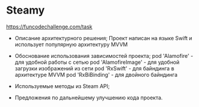# Steamy
https://funcodechallenge.com/task

- Описание архитектурного решения;
Проект написан на языке Swift и использует популярную архитектуру MVVM


- Обоснование использования зависимостей проекта;
pod 'Alamofire' - для удобной работы с сетью
pod 'AlamofireImage' - для удобной загрузки изображений из сети
pod 'RxSwift' - для байндинга в архитектуре MVVM
pod 'RxBiBinding' - для двойного байндинга

- Используемые методы из Steam API;

- Предложения по дальнейшему улучшению кода проекта.
